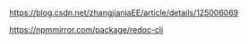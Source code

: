 https://blog.csdn.net/zhangjianjaEE/article/details/125006069

https://npmmirror.com/package/redoc-cli
